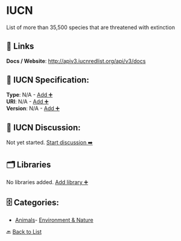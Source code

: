 # IUCN

List of more than 35,500 species that are threatened with extinction

##  🔗 Links
**Docs / Website**: http://apiv3.iucnredlist.org/api/v3/docs

## 🧬 IUCN Specification:
**Type**: N/A - [Add ➕](https://github.com/apis-list/apis-list/edit/main/apis.yaml#L10000)  
**URI**: N/A - [Add ➕](https://github.com/apis-list/apis-list/edit/main/apis.yaml#L10000)  
**Version**: N/A - [Add ➕](https://github.com/apis-list/apis-list/edit/main/apis.yaml#L10000)

## 💬 IUCN Discussion:
Not yet started. [Start discussion ➡️](https://github.com/apis-list/apis-list/discussions/new)

## 🗂️ Libraries

No libraries added. [Add library ➕](https://github.com/apis-list/apis-list/edit/main/apis.yaml#L10000)    


## 🗄️ Categories:
- [Animals](https://github.com/apis-list/apis-list#animals-)- [Environment & Nature](https://github.com/apis-list/apis-list#environment--nature-)

🔙  [Back to List](https://github.com/apis-list/apis-list)
